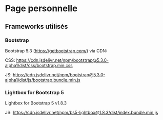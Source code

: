 # Page personnelle

## Frameworks utilisés

### Bootstrap

Bootstrap 5.3 (https://getbootstrap.com/) via CDN:

CSS: https://cdn.jsdelivr.net/npm/bootstrap@5.3.0-alpha1/dist/css/bootstrap.min.css

JS: https://cdn.jsdelivr.net/npm/bootstrap@5.3.0-alpha1/dist/js/bootstrap.bundle.min.js

### Lightbox for Bootstrap 5

Lightbox for Bootstrap 5 v1.8.3

JS: https://cdn.jsdelivr.net/npm/bs5-lightbox@1.8.3/dist/index.bundle.min.js